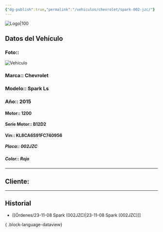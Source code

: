 ```yaml
---
{"dg-publish":true,"permalink":"/vehiculos/chevrolet/spark-002-jzc/"}
---
```


![Logo|100](http://drive.google.com/uc?export=view&id=137fl3TIZ0-PU8b-Pt0bsjclwHub_u78G)

## Datos del Vehículo 
### Foto:: 
![Vehículo](http://drive.google.com/uc?export=view&id=15r9aFmOUXoeFG9npjw-1KQzZkNs1yGiH)

### Marca:: Chevrolet 
### Modelo:: Spark Ls
### Año:: 2015
#### Motor:: 1200
#### Serie Motor:: B12D2
#### Vin:: KL8CA6S91FC740956
##### Placa:: 002JZC
##### Color:: Rojo
---

## Cliente:



---

## Historial

- [[Órdenes/23-11-08 Spark (002JZC)\|23-11-08 Spark (002JZC)]]

{ .block-language-dataview} 
